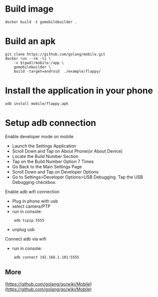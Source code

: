 # Build image 

```
docker build -t gomobilebuilder .
```

# Build an apk

```
git clone https://github.com/golang/mobile.git
docker run --rm -ti \
    -v $(pwd)/mobile:/app \
    gomobilebuilder \
    build -target=android  ./example/flappy/
```

# Install the application in your phone
```
adb install mobile/flappy.apk
```

# Setup adb connection

Enable  developer mode on mobile

* Launch the Settings Application
* Scroll Down and Tap on About Phone(or About Device)
* Locate the Build Number Section
* Tap on the Build Number Option 7 Times
* Go Back to the Main Settings Page
* Scroll Down and Tap on Developer Options
* Go to Settings>Developer Options>USB Debugging. Tap the USB Debugging checkbox.

Enable adb wifi connection
* Plug in phone with usb
* select camera/PTP
* run in console:
```
    adb tcpip 5555
```
* unplug usb

Connect adb via wifi
* run in console: 
```
    adb connect 192.168.1.101:5555
```

## More
[https://github.com/golang/go/wiki/Mobile](https://github.com/golang/go/wiki/Mobile)
